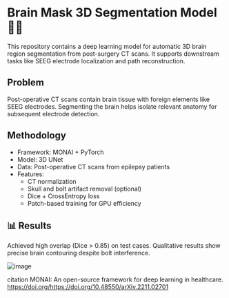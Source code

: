 # Brain Mask 3D Segmentation Model 🧠🩻

This repository contains a deep learning model for automatic 3D brain region segmentation from post-surgery CT scans. It supports downstream tasks like SEEG electrode localization and path reconstruction.

## Problem
Post-operative CT scans contain brain tissue with foreign elements like SEEG electrodes. Segmenting the brain helps isolate relevant anatomy for subsequent electrode detection.

## Methodology
- Framework: MONAI + PyTorch
- Model: 3D UNet
- Data: Post-operative CT scans from epilepsy patients
- Features:
  - CT normalization
  - Skull and bolt artifact removal (optional)
  - Dice + CrossEntropy loss
  - Patch-based training for GPU efficiency

## 📊 Results
Achieved high overlap (Dice > 0.85) on test cases. Qualitative results show precise brain contouring despite bolt interference.

![image](https://github.com/user-attachments/assets/7aa8fd1a-0499-4ec4-a42d-ed156455d835)


citation
MONAI: An open-source framework for deep learning in healthcare. https://doi.org/https://doi.org/10.48550/arXiv.2211.02701
